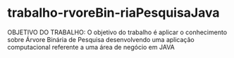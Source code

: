# trabalho-rvoreBin-riaPesquisaJava
OBJETIVO DO TRABALHO: O  objetivo  do  trabalho  é  aplicar  o  conhecimento  sobre  Árvore  Binária  de  Pesquisa desenvolvendo uma aplicação computacional referente a uma área de negócio em JAVA
